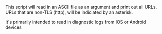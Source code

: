 This script will read in an ASCII file as an argument and print out all URLs. URLs that are non-TLS (http), will be indiciated by an asterisk.

It's primarily intended to read in diagnostic logs from IOS or Android devices 
